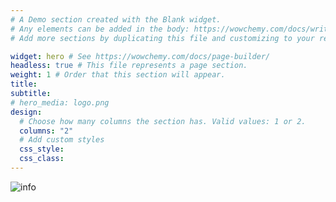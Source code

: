 ```yaml
---
# A Demo section created with the Blank widget.
# Any elements can be added in the body: https://wowchemy.com/docs/writing-markdown-latex/
# Add more sections by duplicating this file and customizing to your requirements.

widget: hero # See https://wowchemy.com/docs/page-builder/
headless: true # This file represents a page section.
weight: 1 # Order that this section will appear.
title:
subtitle:
# hero_media: logo.png
design:
  # Choose how many columns the section has. Valid values: 1 or 2.
  columns: "2"
  # Add custom styles
  css_style:
  css_class:
---
```


![info](logo.png)
